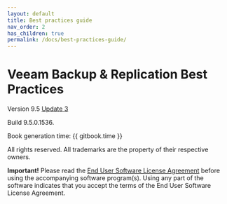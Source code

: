 ```yaml
---
layout: default
title: Best practices guide
nav_order: 2
has_children: true
permalink: /docs/best-practices-guide/
---
```


Veeam Backup & Replication Best Practices
=======

Version 9.5 [Update 3](https://www.veeam.com/kb2353)

Build 9.5.0.1536.

Book generation time: {{ gitbook.time }}

All rights reserved. All trademarks are the property of their respective owners.

**Important!** Please read the [End User Software License Agreement](https://www.veeam.com/eula.html)
before using the accompanying software program(s). Using any part of the software indicates that you
accept the terms of the End User Software License Agreement.
